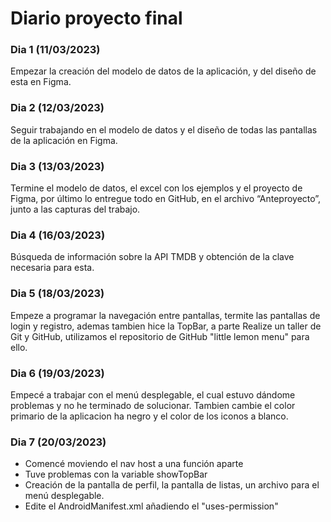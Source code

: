 # Diario proyecto final

### Dia 1 (11/03/2023)

Empezar la creación del modelo de datos de la aplicación, y del diseño de esta en Figma.

### Dia 2 (12/03/2023)

Seguir trabajando en el modelo de datos y el diseño de todas las pantallas de la aplicación en Figma.

### Dia 3 (13/03/2023)

Termine el modelo de datos, el excel con los ejemplos y el proyecto de Figma, por último lo entregue todo en GitHub, en el archivo “Anteproyecto”, junto a las capturas del trabajo.

### Dia 4 (16/03/2023)

Búsqueda de información sobre la API TMDB y obtención de la clave necesaria para esta.

### Dia 5 (18/03/2023)

Empeze a programar la navegación entre pantallas, termite las pantallas de login y registro, ademas tambien hice la TopBar, a parte Realize un taller de Git y GitHub, utilizamos el repositorio de GitHub "little lemon menu" para ello.

### Dia 6 (19/03/2023)

Empecé a trabajar con el menú desplegable, el cual estuvo dándome problemas y no he terminado de solucionar. Tambien cambie el color primario de la aplicacion ha negro y el color de los iconos a blanco.

### Dia 7 (20/03/2023)

- Comencé moviendo el nav host a una función aparte
- Tuve problemas con la variable showTopBar
- Creación de la pantalla de perfil, la pantalla de listas, un archivo para el menú desplegable.
- Edite el AndroidManifest.xml añadiendo el "uses-permission"
